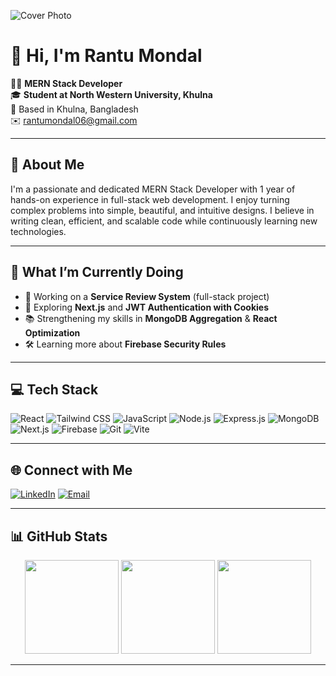 <!-- 🖼️ Banner -->
![Cover Photo](https://media.licdn.com/dms/image/v2/D5616AQFFlXbMLnUChQ/profile-displaybackgroundimage-shrink_350_1400/B56ZWA4d_XHoAg-/0/1741624043012?e=1756339200&v=beta&t=7seUrfLBol2QDEBatMI_HPteryFhkSA-KWzyD1hvLE0)

# 👋 Hi, I'm Rantu Mondal

👨‍💻 **MERN Stack Developer**  
🎓 **Student at North Western University, Khulna**  
📍 Based in Khulna, Bangladesh  
✉️ rantumondal06@gmail.com  

---

## 💬 About Me

I'm a passionate and dedicated MERN Stack Developer with 1 year of hands-on experience in full-stack web development. I enjoy turning complex problems into simple, beautiful, and intuitive designs. I believe in writing clean, efficient, and scalable code while continuously learning new technologies.

---

## 🚀 What I’m Currently Doing

- 🔭 Working on a **Service Review System** (full-stack project)  
- 🌱 Exploring **Next.js** and **JWT Authentication with Cookies**  
- 📚 Strengthening my skills in **MongoDB Aggregation** & **React Optimization**  
- 🛠️ Learning more about **Firebase Security Rules**

---

## 💻 Tech Stack

![React](https://img.shields.io/badge/React-20232A?style=for-the-badge&logo=react&logoColor=61DAFB)
![Tailwind CSS](https://img.shields.io/badge/Tailwind_CSS-38B2AC?style=for-the-badge&logo=tailwind-css&logoColor=white)
![JavaScript](https://img.shields.io/badge/JavaScript-F7DF1E?style=for-the-badge&logo=javascript&logoColor=black)
![Node.js](https://img.shields.io/badge/Node.js-6DA55F?style=for-the-badge&logo=node.js&logoColor=white)
![Express.js](https://img.shields.io/badge/Express.js-404d59?style=for-the-badge&logo=express&logoColor=white)
![MongoDB](https://img.shields.io/badge/MongoDB-4EA94B?style=for-the-badge&logo=mongodb&logoColor=white)
![Next.js](https://img.shields.io/badge/Next.js-black?style=for-the-badge&logo=next.js&logoColor=white)
![Firebase](https://img.shields.io/badge/Firebase-FFCA28?style=for-the-badge&logo=firebase&logoColor=black)
![Git](https://img.shields.io/badge/Git-F05032?style=for-the-badge&logo=git&logoColor=white)
![Vite](https://img.shields.io/badge/Vite-646CFF?style=for-the-badge&logo=vite&logoColor=white)

---

## 🌐 Connect with Me

[![LinkedIn](https://img.shields.io/badge/LinkedIn-%230077B5.svg?logo=linkedin&logoColor=white)](https://linkedin.com/in/rantubytes)
[![Email](https://img.shields.io/badge/Gmail-D14836?logo=gmail&logoColor=white)](mailto:rantumondal06@gmail.com)

---

## 📊 GitHub Stats

<div align="center">
  <img src="https://github-readme-stats.vercel.app/api?username=rantu01&theme=calm&hide_border=true&include_all_commits=false&count_private=false" height="150" />
  <img src="https://nirzak-streak-stats.vercel.app/?user=rantu01&theme=calm&hide_border=true" height="150" />
  <img src="https://github-readme-stats.vercel.app/api/top-langs/?username=rantu01&theme=calm&hide_border=true&include_all_commits=false&count_private=false&layout=compact" height="150" />
</div>

---



